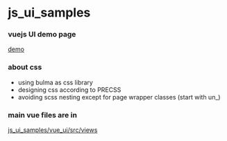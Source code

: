 # js_ui_samples

### vuejs UI demo page
[demo](http://samples.js-ui.s3-website-ap-northeast-1.amazonaws.com/)

### about css
- using bulma as css library  
- designing css according to PRECSS  
- avoiding scss nesting except for page wrapper classes (start with un_)  

### main vue files are in
[js_ui_samples/vue_ui/src/views](https://github.com/takanari-saiki/js_ui_samples/tree/master/vue_ui/src/views)
